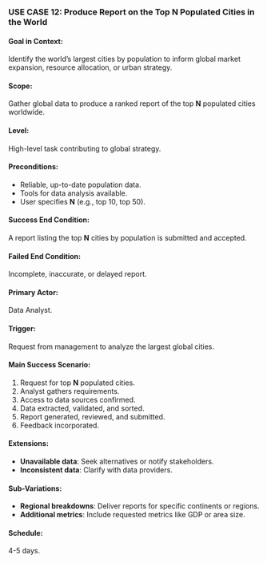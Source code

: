 ### USE CASE 12: **Produce Report on the Top N Populated Cities in the World**

#### **Goal in Context**:
Identify the world’s largest cities by population to inform global market expansion, resource allocation, or urban strategy.

#### **Scope**:
Gather global data to produce a ranked report of the top **N** populated cities worldwide.

#### **Level**:
High-level task contributing to global strategy.

#### **Preconditions**:
- Reliable, up-to-date population data.
- Tools for data analysis available.
- User specifies **N** (e.g., top 10, top 50).

#### **Success End Condition**:
A report listing the top **N** cities by population is submitted and accepted.

#### **Failed End Condition**:
Incomplete, inaccurate, or delayed report.

#### **Primary Actor**:
Data Analyst.

#### **Trigger**:
Request from management to analyze the largest global cities.

#### **Main Success Scenario**:
1. Request for top **N** populated cities.
2. Analyst gathers requirements.
3. Access to data sources confirmed.
4. Data extracted, validated, and sorted.
5. Report generated, reviewed, and submitted.
6. Feedback incorporated.

#### **Extensions**:
- **Unavailable data**: Seek alternatives or notify stakeholders.
- **Inconsistent data**: Clarify with data providers.

#### **Sub-Variations**:
- **Regional breakdowns**: Deliver reports for specific continents or regions.
- **Additional metrics**: Include requested metrics like GDP or area size.

#### **Schedule**:
4-5 days.


